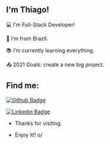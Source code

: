 ## I'm Thiago!

 

:computer: I'm Full-Stack Developer!

:house_with_garden: I’m from Brazil.

:books: I’m currently learning everything.

:outbox_tray: 2021 Goals: create a new big project.

 

## Find me:

[![Github Badge](https://img.shields.io/badge/-Github-000?style=flat-square&logo=Github&logoColor=white&link=https://github.com/teightx)](https://github.com/teightx)

[![Linkedin Badge](https://img.shields.io/badge/-LinkedIn-blue?style=flat-square&logo=Linkedin&logoColor=white&link=https://www.linkedin.com/in/teight/)](https://www.linkedin.com/in/teight/)



- Thanks for visiting.

- Enjoy it!! o/
